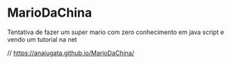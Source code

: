 # MarioDaChina
Tentativa de fazer um super mario com zero conhecimento em java script e vendo um tutorial na net

// https://anajugata.github.io/MarioDaChina/
